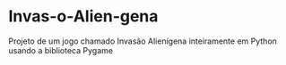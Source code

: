 # Invas-o-Alien-gena
Projeto de um jogo chamado Invasão Alienígena inteiramente em Python usando a biblioteca Pygame
